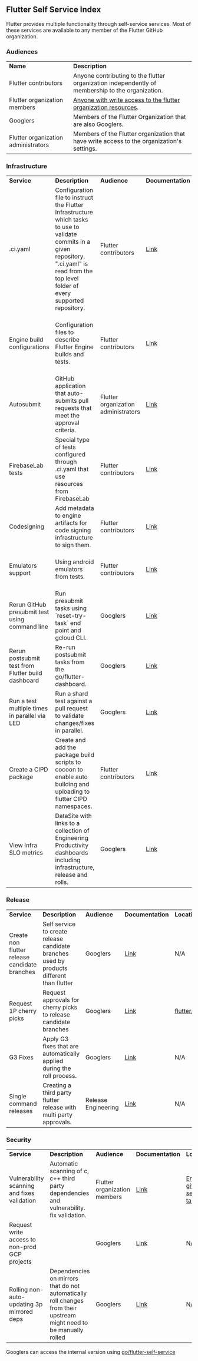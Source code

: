 ## Flutter Self Service Index

Flutter provides multiple functionality through self-service services. Most of these services are available to any member of the Flutter GitHub organization.


### Audiences


<table>
  <tr>
   <td><strong>Name</strong>
   </td>
   <td><strong>Description</strong>
   </td>
  </tr>
  <tr>
   <td>Flutter contributors
   </td>
   <td>Anyone contributing to the flutter organization independently of membership to the organization.
   </td>
  </tr>
  <tr>
   <td>Flutter organization members
   </td>
   <td><a href="https://github.com/flutter/flutter/wiki/Contributor-access">Anyone with write access to the flutter organization resources</a>.
   </td>
  </tr>
  <tr>
   <td>Googlers
   </td>
   <td>Members of the Flutter Organization that are also Googlers.
   </td>
  </tr>
  <tr>
   <td>Flutter organization administrators
   </td>
   <td>Members of the Flutter organization that have write access to the organization's settings.
   </td>
  </tr>
</table>



### Infrastructure


<table>
  <tr>
   <td><strong>Service</strong>
   </td>
   <td><strong>Description</strong>
   </td>
   <td><strong>Audience</strong>
   </td>
   <td><strong>Documentation</strong>
   </td>
   <td><strong>Location</strong>
   </td>
  </tr>
  <tr>
   <td>.ci.yaml
   </td>
   <td>Configuration file to instruct the Flutter Infrastructure which tasks to use to validate commits in a given repository. ".ci.yaml" is read from the top level folder of every supported repository.
   </td>
   <td>Flutter contributors
   </td>
   <td><a href="https://github.com/flutter/cocoon/blob/main/CI_YAML.md">Link</a>
   </td>
   <td>Top level folder of the GitHub repositories. E.g. <a href="https://github.com/flutter/flutter/blob/master/.ci.yaml">flutter/flutter</a>.
   </td>
  </tr>
  <tr>
   <td>Engine build configurations
   </td>
   <td>Configuration files to describe Flutter Engine builds and tests.
   </td>
   <td>Flutter contributors
   </td>
   <td><a href="https://github.com/flutter/engine/blob/main/ci/builders/README.md">Link</a>
   </td>
   <td><a href="https://github.com/flutter/engine/tree/main/ci/builders">engine/ci/builders</a> in the <a href="https://github.com/flutter/engine/tree/main">flutter/engine</a> repository contains all the current configuration files.
   </td>
  </tr>
  <tr>
   <td>Autosubmit
   </td>
   <td>GitHub application that auto-submits pull requests that meet the approval criteria.
   </td>
   <td>Flutter organization administrators
   </td>
   <td><a href="go/enabling_autosubmit">Link</a>
   </td>
   <td>The application code is available in the <a href="https://github.com/flutter/cocoon/tree/main/auto_submit">flutter/cocoon</a> repository.
   </td>
  </tr>
  <tr>
   <td>FirebaseLab tests
   </td>
   <td>Special type of tests configured through .ci.yaml that use resources from FirebaseLab
   </td>
   <td>Flutter contributors
   </td>
   <td><a href="https://github.com/flutter/flutter/wiki/flutter-firebaselab-tests">Link</a>
   </td>
   <td>These configurations go directly in the .ci.yaml file of <a href="https://github.com/flutter/flutter">flutter/flutter</a> repository. 
   </td>
  </tr>
  <tr>
   <td>Codesigning
   </td>
   <td>Add metadata to engine artifacts for code signing infrastructure to sign them.  
   </td>
   <td>Flutter contributors
   </td>
   <td><a href="https://github.com/flutter/flutter/wiki/code-signing-metadata">Link</a>
   </td>
   <td>GN files and global generator scripts in the <a href="https://github.com/flutter/engine">flutter/engine</a> repository.
   </td>
  </tr>
  <tr>
   <td>Emulators support
   </td>
   <td>Using android emulators from tests.
   </td>
   <td>Flutter contributors
   </td>
   <td><a href="https://github.com/flutter/flutter/wiki/Testing-Android-Changes-in-the-Devicelab-on-an-Emulator">Link</a>
   </td>
   <td>Flutter Github Wiki page under the “Android Development” Section.
   </td>
  </tr>
  <tr>
   <td>Rerun GitHub presubmit test using command line
   </td>
   <td>Run presubmit tasks using `reset-try-task` end point and gcloud CLI.
   </td>
   <td> Googlers
   </td>
   <td><a href="https://g3doc.corp.google.com/company/teams/flutter/infrastructure/playbook.md?cl=head#manually-trigger-try-pre-submit-builds">Link</a>
   </td>
   <td>Source code is available <a href="https://github.com/flutter/cocoon/blob/main/app_dart/lib/src/request_handlers/reset_try_task.dart">here</a>
   </td>
  </tr>
  <tr>
   <td>Rerun postsubmit test from Flutter build dashboard
   </td>
   <td>Re-run postsubmit tasks from the go/flutter-dashboard.
   </td>
   <td> Googlers
   </td>
   <td><a href="https://screenshot.googleplex.com/3CgvqjbPEuoLzXs">Link</a>
   </td>
   <td>Source code is available <a href="https://g3doc.corp.google.com/company/teams/flutter/go/flutter-dashboard">go/flutter-dashboard</a>
   </td>
  </tr>
  <tr>
   <td>Run a test multiple times in parallel via LED
   </td>
   <td>Run a shard test against a pull request to validate changes/fixes in parallel.
   </td>
   <td> Googlers
   </td>
   <td><a href="https://g3doc.corp.google.com/company/teams/flutter/infrastructure/playbook.md?cl=head#run-a-shard-multiple-times-in-parallel-via-led">Link</a>
   </td>
   <td>N/A
   </td>
  </tr>
  <tr>
   <td>Create a CIPD package
   </td>
   <td>Create and add the package build scripts to cocoon to enable auto building and uploading to flutter CIPD namespaces.
   </td>
   <td> Flutter contributors
   </td>
   <td><a href="https://github.com/flutter/cocoon/tree/main/cipd_packages">Link</a>
   </td>
   <td>Flutter public CIPD namespace: <a href="https://chrome-infra-packages.appspot.com/p/flutter">flutter</a>
   </td>
  </tr>
  <tr>
   <td>View Infra SLO metrics
   </td>
   <td>DataSite with links to a collection of Engineering Productivity dashboards including infrastructure, release and rolls.
   </td>
   <td> Googlers
   </td>
   <td><a href="https://data.corp.google.com/sites/dash_infra_metrics_datasite/infra_slo_metrics/">Link</a>
   </td>
   <td>N/A
   </td>
  </tr>
</table>



### Release


<table>
  <tr>
   <td><strong>Service</strong>
   </td>
   <td><strong>Description</strong>
   </td>
   <td><strong>Audience</strong>
   </td>
   <td><strong>Documentation</strong>
   </td>
   <td><strong>Location</strong>
   </td>
  </tr>
  <tr>
   <td>Create non flutter release candidate branches
   </td>
   <td>Self service to create release candidate branches used by products different than flutter
   </td>
   <td> Googlers
   </td>
   <td><a href="https://g3doc.corp.google.com/company/teams/flutter/go/flutter-self-service-branches">Link</a>
   </td>
   <td>N/A
   </td>
  </tr>
  <tr>
   <td>Request 1P cherry picks
   </td>
   <td>Request approvals for cherry picks to release candidate branches
   </td>
   <td> Googlers
   </td>
   <td><a href="https://g3doc.corp.google.com/company/teams/flutter/go/flutter-cp">Link</a>
   </td>
   <td><a href="https://g3doc.corp.google.com/company/teams/flutter/github.com/flutter/flutter">flutter/flutter</a>
   </td>
  </tr>
  <tr>
   <td>G3 Fixes
   </td>
   <td>Apply G3 fixes that are automatically applied during the roll process.
   </td>
   <td> Googlers
   </td>
   <td><a href="https://g3doc.corp.google.com/company/teams/flutter/go/flutter-life-of-a-pr#g3fix">Link</a>
   </td>
   <td>N/A
   </td>
  </tr>
  <tr>
   <td>Single command releases
   </td>
   <td>Creating a third party flutter release with multi party approvals.
   </td>
   <td> Release Engineering
   </td>
   <td><a href="https://g3doc.corp.google.com/company/teams/flutter/go/flutter-release-workflow#push">Link</a>
   </td>
   <td>N/A
   </td>
  </tr>
</table>


### Security


<table>
  <tr>
   <td><strong>Service</strong>
   </td>
   <td><strong>Description</strong>
   </td>
   <td><strong>Audience</strong>
   </td>
   <td><strong>Documentation</strong>
   </td>
   <td><strong>Location</strong>
   </td>
  </tr>
  <tr>
   <td>Vulnerability scanning and fixes validation
   </td>
   <td>Automatic scanning of c, c++ third party dependencies and vulnerability. fix validation.
   </td>
   <td>Flutter organization members
   </td>
   <td><a href="https://github.com/flutter/engine/security/code-scanning">Link</a>
   </td>
   <td><a href="https://github.com/flutter/engine/security">Engine github security tab</a>.
   </td>
  </tr>
  <tr>
   <td>Request write access to non-prod GCP projects
   </td>
   <td>
   </td>
   <td> Googlers
   </td>
   <td><a href="https://g3doc.corp.google.com/company/teams/flutter/security/gcp_security/aod_roles_for_dash_projects.md?cl=head#available-groups">Link</a>
   </td>
   <td>N/A
   </td>
  </tr>
  <tr>
   <td>Rolling non-auto-updating 3p mirrored deps
   </td>
   <td>Dependencies on mirrors that do not automatically roll changes from their upstream might need to be manually rolled
   </td>
   <td> Googlers
   </td>
   <td><a href="https://g3doc.corp.google.com/company/teams/flutter/security/third_party_deps/index.md?cl=head#rolling-mirrored-dependencies">Link</a>
   </td>
   <td>N/A
   </td>
  </tr>
</table>


Googlers can access the internal version using [go/flutter-self-service](http://go/flutter-self-service)